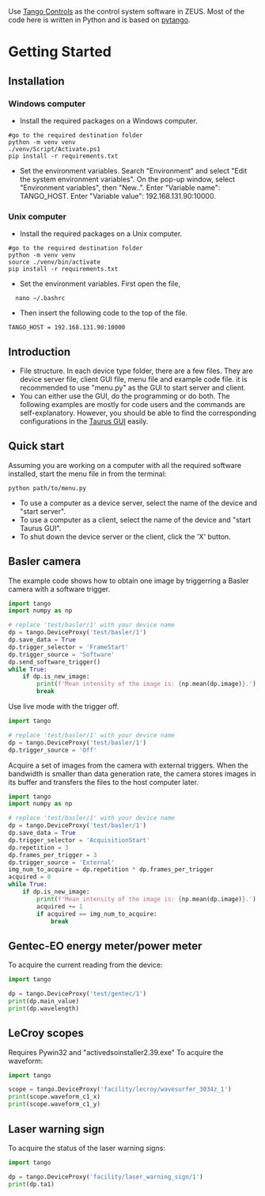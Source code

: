 Use [Tango Controls](https://www.tango-controls.org) as the control system software in ZEUS. Most of the code here is written in Python and is based on [pytango](https://pytango.readthedocs.io/en/latest/contents.html).

# Getting Started

## Installation

### Windows computer

- Install the required packages on a Windows computer.

```
#go to the required destination folder
python -m venv venv
./venv/Script/Activate.ps1
pip install -r requirements.txt
```

- Set the environment variables. Search "Environment" and select "Edit the system environment variables". On the pop-up window, select "Environment variables", then "New..". Enter "Variable name": TANGO_HOST. Enter "Variable value": 192.168.131.90:10000.

### Unix computer

- Install the required packages on a Unix computer.

```
#go to the required destination folder
python -m venv venv
source ./venv/bin/activate
pip install -r requirements.txt
```

- Set the environment variables. First open the file,

```
  nano ~/.bashrc
```

- Then insert the following code to the top of the file.

```
TANGO_HOST = 192.168.131.90:10000
```

## Introduction

- File structure. In each device type folder, there are a few files. They are device server file, client GUI file, menu file and example code file. it is recommended to use "menu.py" as the GUI to start server and client.
- You can either use the GUI, do the programming or do both. The following examples are mostly for code users and the commands are self-explanatory. However, you should be able to find the corresponding configurations in the [Taurus GUI](https://taurus-scada.org/) easily.

## Quick start

Assuming you are working on a computer with all the required software installed, start the menu file in from the terminal:

```
python path/to/menu.py
```

- To use a computer as a device server, select the name of the device and "start server".
- To use a computer as a client, select the name of the device and "start Taurus GUI".
- To shut down the device server or the client, click the 'X' button.

## Basler camera

The example code shows how to obtain one image by triggerring a Basler camera with a software trigger.

```python
import tango
import numpy as np

# replace 'test/basler/1' with your device name
dp = tango.DeviceProxy('test/basler/1')
dp.save_data = True
dp.trigger_selector = 'FrameStart'
dp.trigger_source = 'Software'
dp.send_software_trigger()
while True:
    if dp.is_new_image:
        print(f'Mean intensity of the image is: {np.mean(dp.image)}.')
        break
```

Use live mode with the trigger off.

```python
import tango

# replace 'test/basler/1' with your device name
dp = tango.DeviceProxy('test/basler/1')
dp.trigger_source = 'Off'
```

Acquire a set of images from the camera with external triggers. When the bandwidth is smaller than data generation rate, the camera stores images in its buffer and transfers the files to the host computer later.

```python
import tango
import numpy as np

# replace 'test/basler/1' with your device name
dp = tango.DeviceProxy('test/basler/1')
dp.save_data = True
dp.trigger_selector = 'AcquisitionStart'
dp.repetition = 3
dp.frames_per_trigger = 3
dp.trigger_source = 'External'
img_num_to_acquire = dp.repetition * dp.frames_per_trigger
acquired = 0
while True:
    if dp.is_new_image:
        print(f'Mean intensity of the image is: {np.mean(dp.image)}.')
        acquired += 1
        if acquired == img_num_to_acquire:
            break
```

## Gentec-EO energy meter/power meter

To acquire the current reading from the device:

```python
import tango

dp = tango.DeviceProxy('test/gentec/1')
print(dp.main_value)
print(dp.wavelength)
```

## LeCroy scopes

Requires Pywin32 and "activedsoinstaller2.39.exe"
To acquire the waveform:

```python
import tango

scope = tango.DeviceProxy('facility/lecroy/wavesurfer_3034z_1')
print(scope.waveform_c1_x)
print(scope.waveform_c1_y)
```

## Laser warning sign

To acquire the status of the laser warning signs:

```python
import tango

dp = tango.DeviceProxy('facility/laser_warning_sign/1')
print(dp.ta1)
```

